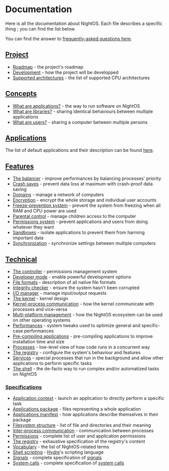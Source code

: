 # Documentation

Here is all the documentation about NightOS. Each file describes a specific thing ; you can find the list below.

You can find the answer to [frequently-asked questions here](FAQ.md).

## [Project](project/)

* [Roadmap](project/roadmap.md) - the project's roadmap
* [Development](project/development.md) - how the project will be developped
* [Supported architectures](project/architectures.md) - the list of supported CPU architectures

## [Concepts](concepts/)

* [What are applications?](concepts/applications.md) - the way to run software on NightOS
* [What are libraries?](concepts/libraries.md) - sharing identical behaviours between multiple applications
* [What are users?](concepts/users.md) - sharing a computer between multiple persons

## [Applications](applications/)

The list of default applications and their description can be found [here](applications/README.md).

## [Features](features/)

* [The balancer](features/balancer.md) - improve performances by balancing processes' priority
* [Crash saves](features/crash-saves.md) - prevent data loss at maximum with crash-proof data saving
* [Domains](features/domains.md) - manage a network of computers
* [Encryption](features/encryption.md) - encrypt the whole storage and individual user accounts
* [Freeze-prevention system](features/freeze-prevention.md) - prevent the system from freezing when all RAM and CPU power are used
* [Parental control](features/parental-control.md) - manage children access to the computer
* [Permissions system](features/permissions.md) - prevent applications and users from doing whatever they want
* [Sandboxes](features/sandboxes.md) - isolate applications to prevent them from harming important data
* [Synchronization](features/synchronization.md) - synchronize settings between multiple computers

## [Technical](technical/)

* [The controller](technical/controller.md) - permissions management system
* [Developer mode](technical/dev-mode.md) - enable powerful development options
* [File formats](technical/file-formats.md) - description of all native file formats
* [Integrity checker](technical/integrity-checker.md) - ensure the system hasn't been corrupted
* [I/O manager](technical/io-manager.md) - manage input/output requests
* [The kernel](technical/kernel.md) - kernel design
* [Kernel-process communication](technical/kpc.md) - how the kernel communicate with processes and vice-versa
* [Multi-platform management](technical/multi-platform.md) - how the NightOS ecosystem can be used on other operating systems
* [Performances](technical/performances.md) - system tweaks used to optimize general and specific-case performances
* [Pre-compiling applications](technical/pre-compiling.md) - pre-compiling applications to improve installation time and size
* [Processes](technical/processes.md) - low-level view of how code runs in a concurrent way
* [The registry](technical/registry.md) - configure the system's behaviour and features
* [Services](technical/services.md) - special processes that run in the background and allow other applications to perform specific tasks
* [The shell](technical/shell.md) - the de-facto way to run complex and/or automatized tasks on NightOS

### [Specifications](specs/)

* [Application context](specs/applications/context.md) - launch an application to directly perform a specific task
* [Applications package](specs/applications/package.md) - files representing a whole application
* [Applications manifest](specs/applications/manifest.md) - how applications describe themselves in their package
* [Filesystem structure](specs/fs-structure.md) - list of file and directories and their meaning
* [Inter-process communication](specs/ipc.md) - communication between processes
* [Permissions](specs/permissions.md) - complete list of user and application permissions
* [The registry](specs/registry.md) - exhaustive specification of the registry's content
* [Vocabulary](specs/vocabulary.md) - the list of NightOS-related terms
* [Shell scripting](specs/shell-scripting.md) - [Hydre](technical/shell.md)'s scripting language
* [Signals](specs/signals.md) - complete specification of [signals](technical/kpc.md)
* [System calls](specs/syscalls.md) - complete specification of [system calls](technical/kpc.md)
